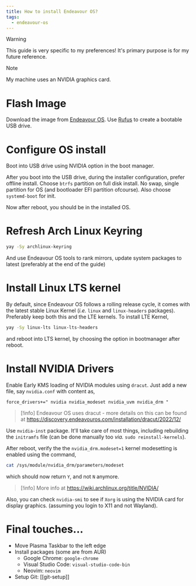 ```yaml
---
title: How to install Endeavour OS?
tags:
  - endeavour-os
---
```


> [!warning]
> This guide is very specific to my preferences! It's primary purpose is for my future reference.

> [!note]
> My machine uses an NVIDIA graphics card.

# Flash Image

Download the image from [Endeavour OS](https://endeavouros.com/).
Use [Rufus](https://rufus.ie/) to create a bootable USB drive.

# Configure OS install

Boot into USB drive using NVIDIA option in the boot manager.

After you boot into the USB drive, during the installer configuration, prefer offline install. Choose `btrfs` partition on full disk install. No swap, single partition for OS (and bootloader EFI partition ofcourse). Also choose `systemd-boot` for init.

Now after reboot, you should be in the installed OS.

# Refresh Arch Linux Keyring

```zsh
yay -Sy archlinux-keyring
```

And use Endeavour OS tools to rank mirrors, update system packages to latest (preferably at the end of the guide)

# Install Linux LTS kernel

By default, since Endeavour OS follows a rolling release cycle, it comes with the latest stable Linux Kernel (*i.e.* `linux` and `linux-headers` packages). Preferably keep both this and the LTE kernels. To install LTE Kernel,

```zsh
yay -Sy linux-lts linux-lts-headers
```

and reboot into LTS kernel, by choosing the option in bootmanager after reboot.

# Install NVIDIA Drivers

Enable Early KMS loading of NVIDIA modules using `dracut`. Just add a new file, say `nvidia.conf` with content as,

```
force_drivers+=" nvidia nvidia_modeset nvidia_uvm nvidia_drm "
```

> [!info]
> Endeavour OS uses dracut - more details on this can be found at https://discovery.endeavouros.com/installation/dracut/2022/12/

Use `nvidia-inst` package. It'll take care of most things, including rebuilding the `initramfs`  file (can be done manually too *via.* `sudo reinstall-kernels`).


After reboot, verify the the `nvidia_drm.modeset=1` kernel modesetting is enabled using the command,

```zsh
cat /sys/module/nvidia_drm/parameters/modeset
```

which should now return `Y`, and not `N` anymore.

> [!info]
> More info at https://wiki.archlinux.org/title/NVIDIA/

Also, you can check `nvidia-smi` to see if `Xorg` is using the NVIDIA card for display graphics. (assuming you login to X11 and not Wayland).

# Final touches...

- Move Plasma Taskbar to the left edge
- Install packages (some are from AUR)
    - Google Chrome: `google-chrome`
    - Visual Studio Code: `visual-studio-code-bin`
    - Neovim: `neovim`
- Setup Git: [[git-setup]]
